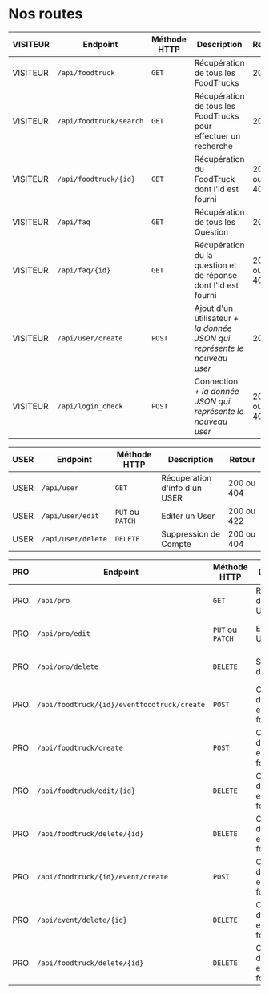 # Nos routes

|VISITEUR|Endpoint|Méthode HTTP|Description|Retour|
|-|-|-|-|-|
|VISITEUR|`/api/foodtruck`|`GET`|Récupération de tous les FoodTrucks|200|
|VISITEUR|`/api/foodtruck/search`|`GET`|Récupération de tous les FoodTrucks pour effectuer un recherche|200|
|VISITEUR|`/api/foodtruck/{id}`|`GET`|Récupération du FoodTruck dont l'id est fourni|200 ou 404|
|VISITEUR|`/api/faq`|`GET`|Récupération de tous les Question|200|
|VISITEUR|`/api/faq/{id}`|`GET`|Récupération du la question et de réponse dont l'id est fourni|200 ou 404|
|VISITEUR|`/api/user/create`|`POST`|Ajout d'un utilisateur _+ la donnée JSON qui représente le nouveau user_|201|
|VISITEUR|`/api/login_check`|`POST`|Connection _+ la donnée JSON qui représente le nouveau user_|200 ou 401|

|USER|Endpoint|Méthode HTTP|Description|Retour|
|-|-|-|-|-|
|USER|`/api/user`|`GET`|Récuperation d'info d'un USER|200 ou 404|
|USER|`/api/user/edit`|`PUT` ou `PATCH`|Editer un User|200 ou 422|
|USER|`/api/user/delete`|`DELETE`|Suppression de Compte|200 ou 404|

|PRO|Endpoint|Méthode HTTP|Description|Retour|
|-|-|-|-|-|
|PRO|`/api/pro`|`GET`|Récuperation d'info d'un USER|200 ou 404|
|PRO|`/api/pro/edit`|`PUT` ou `PATCH`|Editer un User|200 ou 422|
|PRO|`/api/pro/delete`|`DELETE`|Suppression de Compte|200 ou 404|
|PRO|`/api/foodtruck/{id}/eventfoodtruck/create`|`POST`|Création d'un evenement foodtruck|201|
|PRO|`/api/foodtruck/create`|`POST`|Création d'un evenement foodtruck|201|
|PRO|`/api/foodtruck/edit/{id}`|`DELETE`|Création d'un evenement foodtruck|200 ou 422|
|PRO|`/api/foodtruck/delete/{id}`|`DELETE`|Création d'un evenement foodtruck|200 ou 404|
|PRO|`/api/foodtruck/{id}/event/create`|`POST`|Création d'un evenement foodtruck|200 ou 404|
|PRO|`/api/event/delete/{id}`|`DELETE`|Création d'un evenement foodtruck|200 ou 404|
|PRO|`/api/foodtruck/delete/{id}`|`DELETE`|Création d'un evenement foodtruck|200 ou 404|
